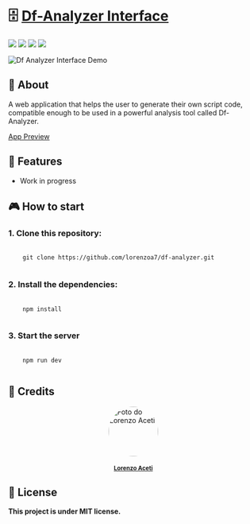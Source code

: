 # 🗄️ <a href="https://dfanalyzer.vercel.app/">Df-Analyzer Interface</a></h1>



<div style="display: inline_block">
  <img src="https://img.shields.io/badge/typescript-%23007ACC.svg?style=for-the-badge&logo=typescript&logoColor=white"/>
  <img src="https://img.shields.io/badge/react-%2320232a.svg?style=for-the-badge&logo=react&logoColor=%2361DAFB"/>
  <img src="https://img.shields.io/badge/Next-black?style=for-the-badge&logo=next.js&logoColor=white"/>
  <img src="https://img.shields.io/badge/tailwindcss-%2338B2AC.svg?style=for-the-badge&logo=tailwind-css&logoColor=white"/>
</div>

![Df Analyzer Interface Demo](https://github.com/lorenzoa7/ai-chatbot/blob/master/public/github/demo_df_analyzer.gif)


## 📑 About
<p>A web application that helps the user to generate their own script code, compatible enough to be used in a powerful analysis tool called Df-Analyzer.</p>


<a href="https://dfanalyzer.vercel.app/">App Preview</a>

## 🌟 Features

- Work in progress


## 🎮 How to start

### 1. Clone this repository:
<pre>
  <code>
    git clone https://github.com/lorenzoa7/df-analyzer.git
  </code>
</pre>

<h3>2. Install the dependencies:</h3>
<pre>
  <code>
    npm install
  </code>
</pre>

<h3>3. Start the server</h3>
<pre>
  <code>
    npm run dev
  </code>
</pre>

## 🔧 Credits
<a href="https://github.com/lorenzoa7" style='display: flex; flex-direction: column; align-items: center;'>
    <img style='border-radius: 50%; object-fit: cover;' src="https://media.discordapp.net/attachments/630201208270749696/1138261712332668988/foto_profissional_quadrada.jpg" width="100px;" height="100px;" alt="Foto do Lorenzo Aceti"/><br>
    <sub>
        <b>Lorenzo Aceti</b>
    </sub>
</a>

## 📌 License
<b>This project is under MIT license.</b>
